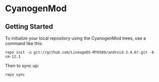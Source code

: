 CyanogenMod
===========

Getting Started
---------------

To initialize your local repository using the CyanogenMod trees, use a command like this:

    repo init -u git://github.com/LineageOS-MT6589/android-3.4.67.git -b cm-12.1

Then to sync up:

    repo sync

